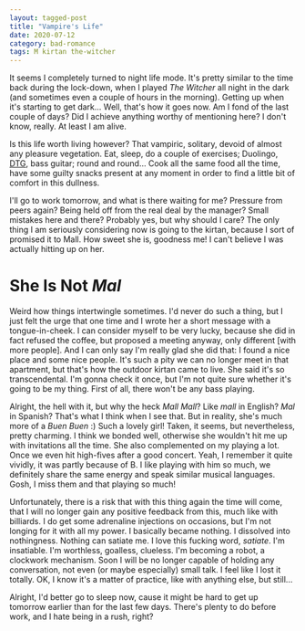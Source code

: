```yaml
---
layout: tagged-post
title: "Vampire's Life"
date: 2020-07-12
category: bad-romance
tags: M kirtan the-witcher
---
```

It seems I completely turned to night life mode. It's pretty similar to the time back during the lock-down, when I played _The Witcher_ all night in the dark (and sometimes even a couple of hours in the morning). Getting up when it's starting to get dark... Well, that's how it goes now. Am I fond of the last couple of days? Did I achieve anything worthy of mentioning here? I don't know, really. At least I am alive.

Is this life worth living however? That vampiric, solitary, devoid of almost any pleasure vegetation. Eat, sleep, do a couple of exercises; Duolingo, [DTG](https://itdoesnotmatter.github.io/dtg/), bass guitar; round and round... Cook all the same food all the time, have some guilty snacks present at any moment in order to find a little bit of comfort in this dullness.

I'll go to work tomorrow, and what is there waiting for me? Pressure from peers again? Being held off from the real deal by the manager? Small mistakes here and there? Probably yes, but why should I care? The only thing I am seriously considering now is going to the kirtan, because I sort of promised it to Mall. How sweet she is, goodness me! I can't believe I was actually hitting up on her.


She Is Not _Mal_
================

Weird how things intertwingle sometimes. I'd never do such a thing, but I just felt the urge that one time and I wrote her a short message with a tongue-in-cheek. I can consider myself to be very lucky, because she did in fact refused the coffee, but proposed a meeting anyway, only different [with more people]. And I can only say I'm really glad she did that: I found a nice place and some nice people. It's such a pity we can no longer meet in that apartment, but that's how the outdoor kirtan came to live. She said it's so transcendental. I'm gonna check it once, but I'm not quite sure whether it's going to be my thing. First of all, there won't be any bass playing.

Alright, the hell with it, but why the heck _Mall Mall_? Like _mall_ in English? _Mal_ in Spanish? That's what I think when I see that. But in reality, she's much more of a _Buen Buen_ :) Such a lovely girl! Taken, it seems, but nevertheless, pretty charming. I think we bonded well, otherwise she wouldn't hit me up with invitations all the time. She also complemented on my playing a lot. Once we even hit high-fives after a good concert. Yeah, I remember it quite vividly, it was partly because of B. I like playing with him so much, we definitely share the same energy and speak similar musical languages. Gosh, I miss them and that playing so much!

Unfortunately, there is a risk that with this thing again the time will come, that I will no longer gain any positive feedback from this, much like with billiards. I do get some adrenaline injections on occasions, but I'm not longing for it with all my power. I basically became nothing. I dissolved into nothingness. Nothing can satiate me. I love this fucking word, _satiate_. I'm insatiable. I'm worthless, goalless, clueless. I'm becoming a robot, a clockwork mechanism. Soon I will be no longer capable of holding any conversation, not even (or maybe especially) small talk. I feel like I lost it totally. OK, I know it's a matter of practice, like with anything else, but still...

Alright, I'd better go to sleep now, cause it might be hard to get up tomorrow earlier than for the last few days. There's plenty to do before work, and I hate being in a rush, right?
